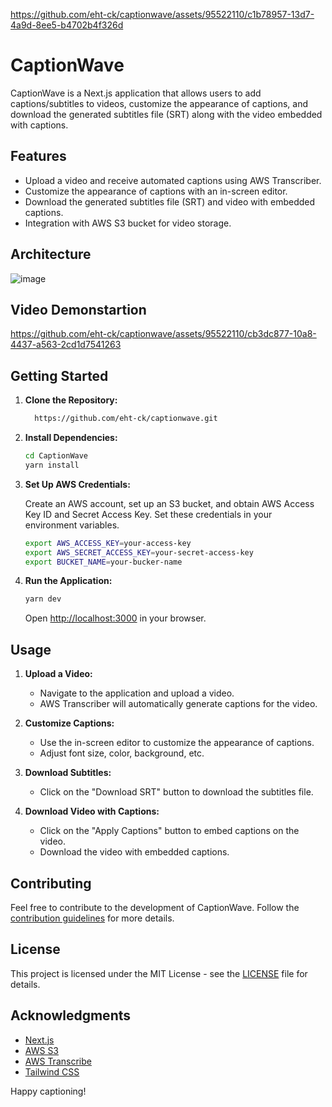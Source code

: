 
https://github.com/eht-ck/captionwave/assets/95522110/c1b78957-13d7-4a9d-8ee5-b4702b4f326d
# CaptionWave

CaptionWave is a Next.js application that allows users to add captions/subtitles to videos, customize the appearance of captions, and download the generated subtitles file (SRT) along with the video embedded with captions.

## Features

- Upload a video and receive automated captions using AWS Transcriber.
- Customize the appearance of captions with an in-screen editor.
- Download the generated subtitles file (SRT) and video with embedded captions.
- Integration with AWS S3 bucket for video storage.

## Architecture
![image](https://github.com/eht-ck/captionwave/assets/95522110/91e7bfd8-98f7-4ac2-acef-3cd87b5704df)

## Video Demonstartion




https://github.com/eht-ck/captionwave/assets/95522110/cb3dc877-10a8-4437-a563-2cd1d7541263





## Getting Started

1. **Clone the Repository:**

    ```bash
      https://github.com/eht-ck/captionwave.git
    ```

2. **Install Dependencies:**

    ```bash
    cd CaptionWave
    yarn install
    ```

3. **Set Up AWS Credentials:**

    Create an AWS account, set up an S3 bucket, and obtain AWS Access Key ID and Secret Access Key. Set these credentials in your environment variables.

    ```bash
    export AWS_ACCESS_KEY=your-access-key
    export AWS_SECRET_ACCESS_KEY=your-secret-access-key
    export BUCKET_NAME=your-bucker-name
    ```

4. **Run the Application:**

    ```bash
    yarn dev
    ```

    Open [http://localhost:3000](http://localhost:3000) in your browser.

## Usage

1. **Upload a Video:**

    - Navigate to the application and upload a video.
    - AWS Transcriber will automatically generate captions for the video.

2. **Customize Captions:**

    - Use the in-screen editor to customize the appearance of captions.
    - Adjust font size, color, background, etc.

3. **Download Subtitles:**

    - Click on the "Download SRT" button to download the subtitles file.

4. **Download Video with Captions:**

    - Click on the "Apply Captions" button to embed captions on the video.
    - Download the video with embedded captions.

## Contributing

Feel free to contribute to the development of CaptionWave. Follow the [contribution guidelines](CONTRIBUTING.md) for more details.

## License

This project is licensed under the MIT License - see the [LICENSE](LICENSE) file for details.

## Acknowledgments

- [Next.js](https://nextjs.org/)
- [AWS S3](https://aws.amazon.com/s3/)
- [AWS Transcribe](https://aws.amazon.com/transcribe/)
- [Tailwind CSS](https://tailwindcss.com/)

Happy captioning!

